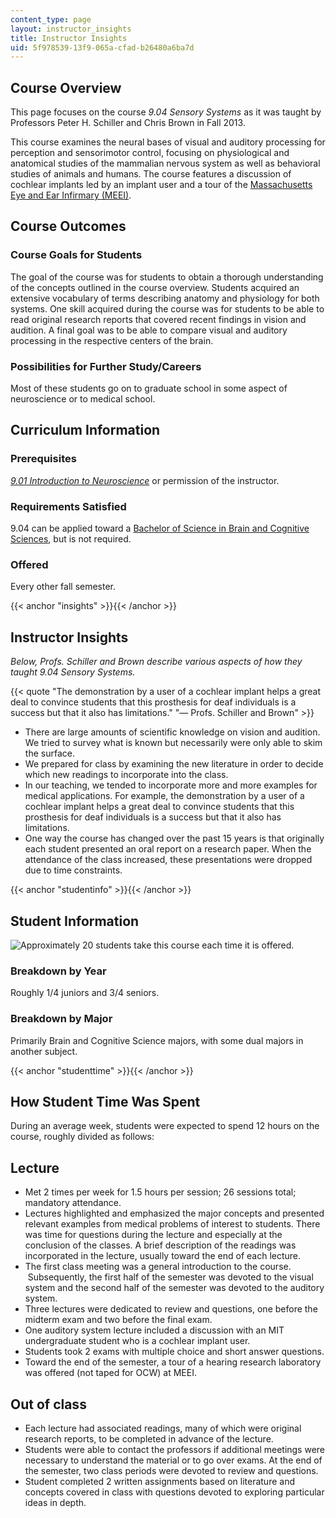 ```yaml
---
content_type: page
layout: instructor_insights
title: Instructor Insights
uid: 5f978539-13f9-065a-cfad-b26480a6ba7d
---
```


Course Overview
---------------

This page focuses on the course _9.04 Sensory Systems_ as it was taught by Professors Peter H. Schiller and Chris Brown in Fall 2013.

This course examines the neural bases of visual and auditory processing for perception and sensorimotor control, focusing on physiological and anatomical studies of the mammalian nervous system as well as behavioral studies of animals and humans. The course features a discussion of cochlear implants led by an implant user and a tour of the [Massachusetts Eye and Ear Infirmary (MEEI)](http://www.masseyeandear.org/).

Course Outcomes
---------------

### Course Goals for Students

The goal of the course was for students to obtain a thorough understanding of the concepts outlined in the course overview. Students acquired an extensive vocabulary of terms describing anatomy and physiology for both systems. One skill acquired during the course was for students to be able to read original research reports that covered recent findings in vision and audition. A final goal was to be able to compare visual and auditory processing in the respective centers of the brain.

### Possibilities for Further Study/Careers

Most of these students go on to graduate school in some aspect of neuroscience or to medical school.

Curriculum Information
----------------------

### Prerequisites

[_9.01 Introduction to Neuroscience_](/courses/9-01-introduction-to-neuroscience-fall-2007/) or permission of the instructor.

### Requirements Satisfied

9.04 can be applied toward a [Bachelor of Science in Brain and Cognitive Sciences](http://catalog.mit.edu/schools/science/brain-cognitive-sciences/), but is not required.

### Offered

Every other fall semester.

{{< anchor "insights" >}}{{< /anchor >}}

Instructor Insights
-------------------

_Below, Profs. Schiller and Brown describe various aspects of how they taught 9.04 Sensory Systems._

{{< quote "The demonstration by a user of a cochlear implant helps a great deal to convince students that this prosthesis for deaf individuals is a success but that it also has limitations." "— Profs. Schiller and Brown" >}}

*   There are large amounts of scientific knowledge on vision and audition. We tried to survey what is known but necessarily were only able to skim the surface.
*   We prepared for class by examining the new literature in order to decide which new readings to incorporate into the class.
*   In our teaching, we tended to incorporate more and more examples for medical applications. For example, the demonstration by a user of a cochlear implant helps a great deal to convince students that this prosthesis for deaf individuals is a success but that it also has limitations.
*   One way the course has changed over the past 15 years is that originally each student presented an oral report on a research paper. When the attendance of the class increased, these presentations were dropped due to time constraints.

{{< anchor "studentinfo" >}}{{< /anchor >}}

Student Information
-------------------

![Approximately 20 students take this course each time it is offered.](BASEURL_PLACEHOLDER/resources/9-04_stat-students)

### Breakdown by Year

Roughly 1/4 juniors and 3/4 seniors.

### Breakdown by Major

Primarily Brain and Cognitive Science majors, with some dual majors in another subject.

{{< anchor "studenttime" >}}{{< /anchor >}}

How Student Time Was Spent
--------------------------

During an average week, students were expected to spend 12 hours on the course, roughly divided as follows:

Lecture
-------

*   Met 2 times per week for 1.5 hours per session; 26 sessions total; mandatory attendance.
*   Lectures highlighted and emphasized the major concepts and presented relevant examples from medical problems of interest to students. There was time for questions during the lecture and especially at the conclusion of the classes. A brief description of the readings was incorporated in the lecture, usually toward the end of each lecture.
*   The first class meeting was a general introduction to the course.  Subsequently, the first half of the semester was devoted to the visual system and the second half of the semester was devoted to the auditory system.
*   Three lectures were dedicated to review and questions, one before the midterm exam and two before the final exam.
*   One auditory system lecture included a discussion with an MIT undergraduate student who is a cochlear implant user.
*   Students took 2 exams with multiple choice and short answer questions.
*   Toward the end of the semester, a tour of a hearing research laboratory was offered (not taped for OCW) at MEEI.

Out of class
------------

*   Each lecture had associated readings, many of which were original research reports, to be completed in advance of the lecture.
*   Students were able to contact the professors if additional meetings were necessary to understand the material or to go over exams. At the end of the semester, two class periods were devoted to review and questions.
*   Student completed 2 written assignments based on literature and concepts covered in class with questions devoted to exploring particular ideas in depth.